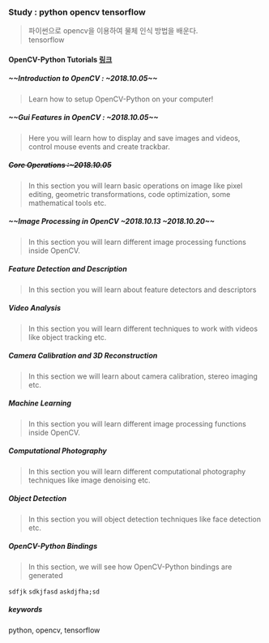 ### Study : python opencv tensorflow

> 파이썬으로 opencv을 이용하여 물체 인식 방법을 배운다.  
> tensorflow

#### OpenCV-Python Tutorials [링크](https://docs.opencv.org/3.0-beta/doc/py_tutorials/py_tutorials.html)
##### ~~Introduction to OpenCV : ~2018.10.05~~ 
> Learn how to setup OpenCV-Python on your computer!

##### ~~Gui Features in OpenCV : ~2018.10.05~~ 
> Here you will learn how to display and save images and videos, control mouse events and create trackbar.

##### ~~Core Operations :~2018.10.05~~ 
> In this section you will learn basic operations on image like pixel editing, geometric transformations, code optimization, some mathematical tools etc.

##### ~~Image Processing in OpenCV ~2018.10.13 ~2018.10.20~~
> In this section you will learn different image processing functions inside OpenCV.

##### Feature Detection and Description
> In this section you will learn about feature detectors and descriptors

##### Video Analysis
> In this section you will learn different techniques to work with videos like object tracking etc.

##### Camera Calibration and 3D Reconstruction
> In this section we will learn about camera calibration, stereo imaging etc.

##### Machine Learning
> In this section you will learn different image processing functions inside OpenCV.

##### Computational Photography
> In this section you will learn different computational photography techniques like image denoising etc.

##### Object Detection
> In this section you will object detection techniques like face detection etc.

##### OpenCV-Python Bindings
> In this section, we will see how OpenCV-Python bindings are generated



`sdfjk`
`sdkjfasd`
`askdjfha;sd`



##### keywords
python, opencv, tensorflow